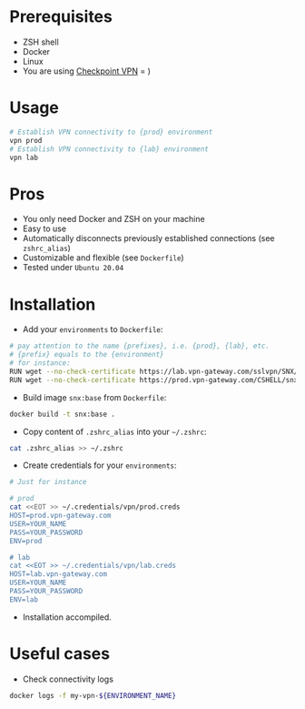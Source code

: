 # Prerequisites
* ZSH shell
* Docker
* Linux
* You are using [Checkpoint VPN](https://www.checkpoint.com/) = )

# Usage
```sh
# Establish VPN connectivity to {prod} environment
vpn prod
# Establish VPN connectivity to {lab} environment
vpn lab
```

# Pros
* You only need Docker and ZSH on your machine
* Easy to use
* Automatically disconnects previously established connections (see `zshrc_alias`)
* Customizable and flexible (see `Dockerfile`)
* Tested under `Ubuntu 20.04`

# Installation
* Add your `environments` to `Dockerfile`:
```sh
# pay attention to the name {prefixes}, i.e. {prod}, {lab}, etc.
# {prefix} equals to the {environment}
# for instance:
RUN wget --no-check-certificate https://lab.vpn-gateway.com/sslvpn/SNX/INSTALL/snx_install.sh -O lab.snx_install.sh
RUN wget --no-check-certificate https://prod.vpn-gateway.com/CSHELL/snx_install.sh -O prod.snx_install.sh
```
* Build image `snx:base` from `Dockerfile`:
```sh
docker build -t snx:base .
```
* Copy content of `.zshrc_alias` into your `~/.zshrc`:
```sh
cat .zshrc_alias >> ~/.zshrc
```
* Create credentials for your `environments`:
```sh
# Just for instance

# prod
cat <<EOT >> ~/.credentials/vpn/prod.creds
HOST=prod.vpn-gateway.com
USER=YOUR_NAME
PASS=YOUR_PASSWORD
ENV=prod

# lab
cat <<EOT >> ~/.credentials/vpn/lab.creds
HOST=lab.vpn-gateway.com
USER=YOUR_NAME
PASS=YOUR_PASSWORD
ENV=lab
```
* Installation accompiled.


# Useful cases
* Check connectivity logs
```sh
docker logs -f my-vpn-${ENVIRONMENT_NAME}
```